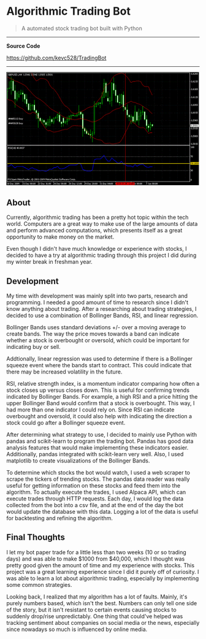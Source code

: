 # Algorithmic Trading Bot
> A automated stock trading bot built with Python 

---
**Source Code**

<https://github.com/kevc528/TradingBot>

---

![Trading Strategy](/content/images/trading.png)

## About
Currently, algorithmic trading has been a pretty hot topic within the tech world. Computers are a great way to 
make use of the large amounts of data and perform advanced computations, which presents itself as a great 
opportunity to make money on the market. 

Even though I didn't have much knowledge or experience with stocks, I decided to have a try at algorithmic 
trading through this project I did during my winter break in freshman year.

## Development
My time with development was mainly split into two parts, research and programming. I needed a good amount of 
time to research since I didn't know anything about trading. After a researching about trading strategies, I 
decided to use a combination of Bollinger Bands, RSI, and linear regression.

Bollinger Bands uses standard deviations +/- over a moving average to create bands. The way the price moves 
towards a band can indicate whether a stock is overbought or oversold, which could be important for indicating 
buy or sell.

Addtionally, linear regression was used to determine if there is a Bollinger squeeze event where the bands start 
to contract. This could indicate that there may be increased volatility in the future.

RSI, relative strength index, is a momentum indicator comparing how often a stock closes up versus closes down. 
This is useful for confirming trends indicated by Bollinger Bands. For example, a high RSI and a price hitting 
the upper Bollinger Band would confirm that a stock is overbought. This way, I had more than one indicator I 
could rely on. Since RSI can indicate overbought and oversold, it could also help with indicating the direction a 
stock could go after a Bollinger squeeze event.

After determining what strategy to use, I decided to mainly use Python with pandas and scikit-learn to program the trading bot. Pandas has good data analysis features that would make implementing these indicators easier. Additionally, pandas integrated with scikit-learn very well. Also, I used matplotlib to create visualizations of the Bollinger Bands.

To determine which stocks the bot would watch, I used a web scraper to scrape the tickers of trending stocks. The 
pandas data reader was really useful for getting information on these stocks and feed them into the algorithm. To 
actually execute the trades, I used Alpaca API, which can execute trades through HTTP requests. Each day, I would 
log the data collected from the bot into a csv file, and at the end of the day the bot would update the database 
with this data. Logging a lot of the data is useful for backtesting and refining the algorithm.

## Final Thoughts
I let my bot paper trade for a little less than two weeks (10 or so trading days) and was able to make $1000 from 
$40,000, which I thought was pretty good given the amount of time and my experience with stocks. This project was 
a great learning experience since I did it purely off of curiosity. I was able to learn a lot about algorithmic 
trading, especially by implementing some common strategies.

Looking back, I realized that my algorithm has a lot of faults. Mainly, it's purely numbers based, which isn't 
the best. Numbers can only tell one side of the story, but it isn't resistant to certain events causing stocks to 
suddenly drop/rise unpredictably. One thing that could've helped was tracking sentiment about companies on social 
media or the news, especially since nowadays so much is influenced by online media.